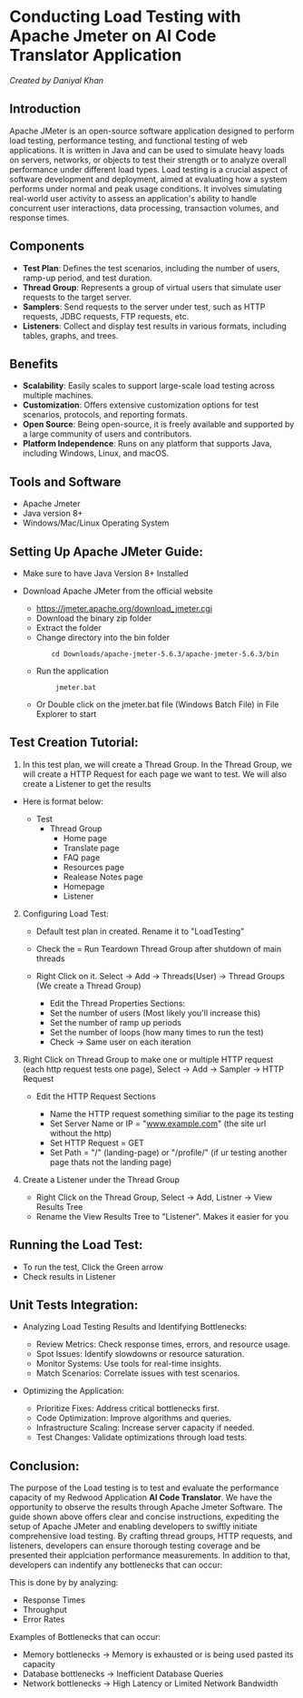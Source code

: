 # Conducting Load Testing with Apache Jmeter on AI Code Translator Application

*Created by Daniyal Khan*

## Introduction
Apache JMeter is an open-source software application designed to perform load testing, performance testing, and functional testing of web applications. It is written in Java and can be used to simulate heavy loads on servers, networks, or objects to test their strength or to analyze overall performance under different load types. Load testing is a crucial aspect of software development and deployment, aimed at evaluating how a system performs under normal and peak usage conditions. It involves simulating real-world user activity to assess an application's ability to handle concurrent user interactions, data processing, transaction volumes, and response times.

## Components

- **Test Plan**: Defines the test scenarios, including the number of users, ramp-up period, and test duration.
- **Thread Group**: Represents a group of virtual users that simulate user requests to the target server.
- **Samplers**: Send requests to the server under test, such as HTTP requests, JDBC requests, FTP requests, etc.
- **Listeners**: Collect and display test results in various formats, including tables, graphs, and trees.

## Benefits

- **Scalability**: Easily scales to support large-scale load testing across multiple machines.
- **Customization**: Offers extensive customization options for test scenarios, protocols, and reporting formats.
- **Open Source**: Being open-source, it is freely available and supported by a large community of users and contributors.
- **Platform Independence**: Runs on any platform that supports Java, including Windows, Linux, and macOS.

## Tools and Software
  - Apache Jmeter
  - Java version 8+
  - Windows/Mac/Linux Operating System

## Setting Up Apache JMeter Guide:

  - Make sure to have Java Version 8+ Installed
  - Download Apache JMeter from the official website
    
    - https://jmeter.apache.org/download_jmeter.cgi
    - Download the binary zip folder
    - Extract the folder
    * Change directory into the bin folder
      
    ```
           cd Downloads/apache-jmeter-5.6.3/apache-jmeter-5.6.3/bin
    ```
    * Run the application
    ```
            jmeter.bat
    ```
    - Or Double click on the jmeter.bat file (Windows Batch File) in File Explorer to start
      
## Test Creation Tutorial:
  1) In this test plan, we will create a Thread Group. In the Thread Group, we will create a HTTP Request for each page we want to test. We will also create a Listener to get the results
  - Here is format below:
    
    - Test
      - Thread Group 
        - Home page
        - Translate page
        - FAQ page 
        - Resources page 
        - Realease Notes page
        - Homepage 
        - Listener
          
  2) Configuring Load Test:
     
     - Default test plan in created. Rename it to "LoadTesting"
     - Check the = Run Teardown Thread Group after shutdown of main threads
     - Right Click on it. Select -> Add -> Threads(User) -> Thread Groups  (We create a Thread Group)
       
       - Edit the Thread Properties Sections:
       - Set the number of users (Most likely you'll increase this)
       - Set the number of ramp up periods
       - Set the number of loops (how many times to run the test)
       - Check -> Same user on each iteration
        
  4) Right Click on Thread Group to make one or multiple HTTP request (each http request tests one page), Select -> Add -> Sampler -> HTTP Request
     
     - Edit the HTTP Request Sections
       
       - Name the HTTP request something similiar to the page its testing 
       - Set Server Name or IP =  "www.example.com" (the site url without the http)
       - Set HTTP Request = GET
       - Set Path = "/" (landing-page) or "/profile/" (if ur testing another page thats not the landing page)
        
  5) Create a Listener under the Thread Group
     
     - Right Click on the Thread Group, Select -> Add, Listner -> View Results Tree
     - Rename the View Results Tree to "Listener". Makes it easier for you

## Running the Load Test:
  - To run the test, Click the Green arrow 
  - Check results in Listener

## Unit Tests Integration:
 
  - Analyzing Load Testing Results and Identifying Bottlenecks:
  
    - Review Metrics: Check response times, errors, and resource usage.
    - Spot Issues: Identify slowdowns or resource saturation.
    - Monitor Systems: Use tools for real-time insights.
    - Match Scenarios: Correlate issues with test scenarios.
  
  - Optimizing the Application:
  
    - Prioritize Fixes: Address critical bottlenecks first.
    - Code Optimization: Improve algorithms and queries.
    - Infrastructure Scaling: Increase server capacity if needed.
    - Test Changes: Validate optimizations through load tests.

## Conclusion:
The purpose of the Load testing is to test and evaluate the performance capacity of my Redwood Application **AI Code Translator**. We have the opportunity to observe the results through Apache Jmeter Software.
The guide shown above offers clear and concise instructions, expediting the setup of Apache JMeter and enabling developers to swiftly initiate comprehensive load testing. By crafting thread groups, HTTP requests, and listeners, developers can ensure thorough testing coverage and be presented their applciation performance measurements. In addition to that, developers can indentify any bottlenecks that can occur:

This is done by by analyzing:

  - Response Times
  - Throughput
  - Error Rates

Examples of Bottlenecks that can occur:

  - Memory bottlenecks -> Memory is exhausted or is being used pasted its capacity
  - Database bottlenecks -> Inefficient Database Queries
  - Network bottlenecks -> High Latency or Limited Network Bandwidth



